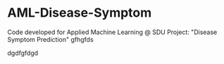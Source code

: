# AML-Disease-Symptom
Code developed for Applied Machine Learning @ SDU Project: "Disease Symptom Prediction"
gfhgfds

dgdfgfdgd